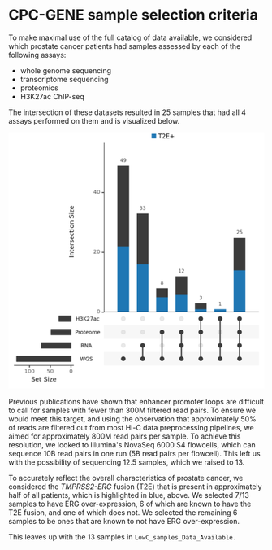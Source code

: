 # CPC-GENE sample selection criteria

To make maximal use of the full catalog of data available, we considered which prostate cancer patients had samples assessed by each of the following assays:

* whole genome sequencing
* transcriptome sequencing
* proteomics
* H3K27ac ChIP-seq

The intersection of these datasets resulted in 25 samples that had all 4 assays performed on them and is visualized below.

![Sample assay intersection](CPC-GENE/data-integration.png)

Previous publications have shown that enhancer promoter loops are difficult to call for samples with fewer than 300M filtered read pairs.
To ensure we would meet this target, and using the observation that approximately 50% of reads are filtered out from most Hi-C data preprocessing pipelines, we aimed for approximately 800M read pairs per sample.
To achieve this resolution, we looked to Illumina's NovaSeq 6000 S4 flowcells, which can sequence 10B read pairs in one run (5B read pairs per flowcell).
This left us with the possibility of sequencing 12.5 samples, which we raised to 13.

To accurately reflect the overall characteristics of prostate cancer, we considered the _TMPRSS2-ERG_ fusion (T2E) that is present in approximately half of all patients, which is highlighted in blue, above.
We selected 7/13 samples to have ERG over-expression, 6 of which are known to have the T2E fusion, and one of which does not.
We selected the remaining 6 samples to be ones that are known to not have ERG over-expression.

This leaves up with the 13 samples in `LowC_samples_Data_Available.`
